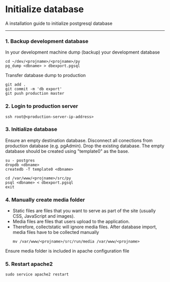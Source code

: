 # Initialize database

A installation guide to initialize postgresql database

----------

### 1. Backup development database
In your development machine dump (backup) your development database
  ```
  cd ~/dev/<projname>/<projname>/py
  pg_dump <dbname> > dbexport.pgsql
  ```
Transfer database dump to production
  ```
  git add .
  git commit -m 'db export'
  git push production master
  ``` 


### 2. Login to production server
  ```
  ssh root@<production-server-ip-address>
  ``` 

### 3. Initialize database
Ensure an empty destination database. Disconnect all conections from production database (e.g. pgAdmin). Drop the existing database. The empty database should be created using "template0" as the base.
  ```
  su - postgres
  dropdb <dbname>
  createdb -T template0 <dbname>

  cd /var/www/<projname>/src/py
  psql <dbname> < dbexport.pgsql
  exit
  ``` 

### 4. Manually create media folder
* Static files are files that you want to serve as part of the site (usually CSS, JavaScript and images).
* Media files are files that users upload to the application.
* Therefore, collectstatic will ignore media files.
After database import, media files have to be collected manually
  ```
  mv /var/www/<projname>/src/run/media /var/www/<projname>
  ``` 
Ensure media folder is included in apache configuration file

### 5. Restart apache2
  ```
  sudo service apache2 restart
  ``` 
